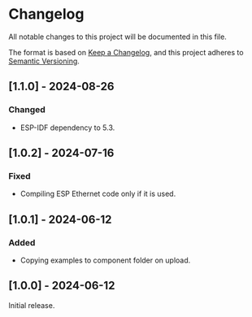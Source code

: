 # Changelog
All notable changes to this project will be documented in this file.

The format is based on [Keep a Changelog](https://keepachangelog.com/en/1.0.0/),
and this project adheres to [Semantic Versioning](https://semver.org/spec/v2.0.0.html).

## [1.1.0] - 2024-08-26
### Changed
- ESP-IDF dependency to 5.3.

## [1.0.2] - 2024-07-16
### Fixed
- Compiling ESP Ethernet code only if it is used.

## [1.0.1] - 2024-06-12
### Added
- Copying examples to component folder on upload.

## [1.0.0] - 2024-06-12
Initial release.